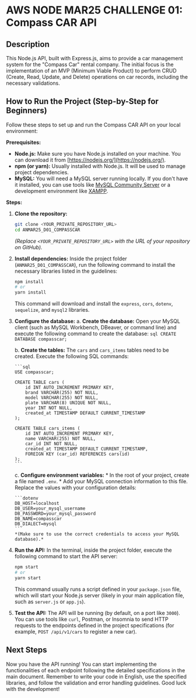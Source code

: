 # AWS NODE MAR25 CHALLENGE 01: Compass CAR API

## Description

This Node.js API, built with Express.js, aims to provide a car management system for the "Compass Car" rental company. The initial focus is the implementation of an MVP (Minimum Viable Product) to perform CRUD (Create, Read, Update, and Delete) operations on car records, including the necessary validations.

## How to Run the Project (Step-by-Step for Beginners)

Follow these steps to set up and run the Compass CAR API on your local environment:

**Prerequisites:**

* **Node.js:** Make sure you have Node.js installed on your machine. You can download it from [https://nodejs.org/](https://nodejs.org/).
* **npm (or yarn):** Usually installed with Node.js. It will be used to manage project dependencies.
* **MySQL:** You will need a MySQL server running locally. If you don't have it installed, you can use tools like [MySQL Community Server](https://dev.mysql.com/downloads/mysql/) or a development environment like [XAMPP](https://www.apachefriends.org/index.html).

**Steps:**

1.  **Clone the repository:**
    ```bash
    git clone <YOUR_PRIVATE_REPOSITORY_URL>
    cd ANMAR25_D01_COMPASSCAR
    ```
    *(Replace `<YOUR_PRIVATE_REPOSITORY_URL>` with the URL of your repository on GitHub).*

2.  **Install dependencies:**
    Inside the project folder (`ANMAR25_D01_COMPASSCAR`), run the following command to install the necessary libraries listed in the guidelines:
    ```bash
    npm install
    # or
    yarn install
    ```
    This command will download and install the `express`, `cors`, `dotenv`, `sequelize`, and `mysql2` libraries.

3.  **Configure the database:**
    a.  **Create the database:** Open your MySQL client (such as MySQL Workbench, DBeaver, or command line) and execute the following command to create the database:
        ```sql
        CREATE DATABASE compasscar;
        ```

    b.  **Create the tables:** The `cars` and `cars_items` tables need to be created. Execute the following SQL commands:

        ```sql
        USE compasscar;

        CREATE TABLE cars (
            id INT AUTO_INCREMENT PRIMARY KEY,
            brand VARCHAR(255) NOT NULL,
            model VARCHAR(255) NOT NULL,
            plate VARCHAR(8) UNIQUE NOT NULL,
            year INT NOT NULL,
            created_at TIMESTAMP DEFAULT CURRENT_TIMESTAMP
        );

        CREATE TABLE cars_items (
            id INT AUTO_INCREMENT PRIMARY KEY,
            name VARCHAR(255) NOT NULL,
            car_id INT NOT NULL,
            created_at TIMESTAMP DEFAULT CURRENT_TIMESTAMP,
            FOREIGN KEY (car_id) REFERENCES cars(id)
        );
        ```

    c.  **Configure environment variables:**
        * In the root of your project, create a file named `.env`.
        * Add your MySQL connection information to this file. Replace the values with your configuration details:

        ```dotenv
        DB_HOST=localhost
        DB_USER=your_mysql_username
        DB_PASSWORD=your_mysql_password
        DB_NAME=compasscar
        DB_DIALECT=mysql
        ```
        *(Make sure to use the correct credentials to access your MySQL database).*

4.  **Run the API:**
    In the terminal, inside the project folder, execute the following command to start the API server:
    ```bash
    npm start
    # or
    yarn start
    ```
    This command usually runs a script defined in your `package.json` file, which will start your Node.js server (likely in your main application file, such as `server.js` or `app.js`).

5.  **Test the API:**
    The API will be running (by default, on a port like `3000`). You can use tools like `curl`, Postman, or Insomnia to send HTTP requests to the endpoints defined in the project specifications (for example, `POST /api/v1/cars` to register a new car).

## Next Steps

Now you have the API running! You can start implementing the functionalities of each endpoint following the detailed specifications in the main document. Remember to write your code in English, use the specified libraries, and follow the validation and error handling guidelines. Good luck with the development!